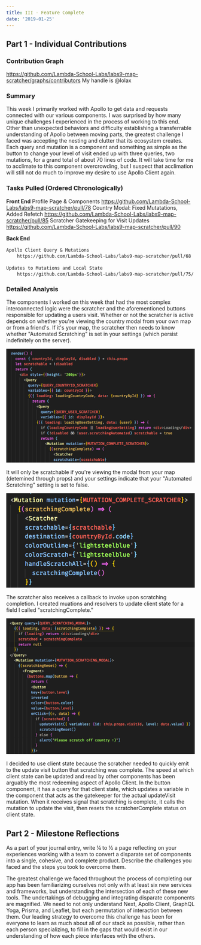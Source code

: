 ```yaml
---
title: III - Feature Complete
date: '2019-01-25'
---
```


## Part 1 - Individual Contributions

### Contribution Graph

https://github.com/Lambda-School-Labs/labs9-map-scratcher/graphs/contributors
My handle is @lolax

### Summary
This week I primarily worked with Apollo to get data and requests connected with our various components. I was surprised by how many unique challenges I experienced in the process of working to this end. Other than unexpected behaviors and difficulty establishing a transferrable understanding of Apollo between moving parts, the greatest challenge I faced was accepting the nesting and clutter that its ecosystem creates. Each query and mutation is a component and something as simple as the button to change your level of visit ended up with three queries, two mutations, for a grand total of about 70 lines of code. It will take time for me to acclimate to this component overcrowding, but I suspect that acclimation will still not do much to improve my desire to use Apollo Client again.
 
	
### Tasks Pulled (Ordered Chronologically)

**Front End**
	Profile Page & Components
        https://github.com/Lambda-School-Labs/labs9-map-scratcher/pull/78
    Country Modal: Fixed Mutatations, Added Refetch
        https://github.com/Lambda-School-Labs/labs9-map-scratcher/pull/85
     Scratcher Gatekeeping for Visit Updates
        https://github.com/Lambda-School-Labs/labs9-map-scratcher/pull/90

**Back End**

    Apollo Client Query & Mutations
        https://github.com/Lambda-School-Labs/labs9-map-scratcher/pull/68

    Updates to Mutations and Local State
        https://github.com/Lambda-School-Labs/labs9-map-scratcher/pull/75/
    


### Detailed Analysis

The components I worked on this week that had the most complex interconnected logic were the scratcher and the aforementioned buttons responsible for updating a users visit. Whether or not the scratcher is active depends on whether you're viewing the country modal from your own map or from a friend's. If it's your map, the scratcher then needs to know whether "Automated Scratching" is set in your settings (which persist indefinitely on the server). 

![scratcher queries](../../assets/scratcher-queries.png)

It will only be scratchable if you're viewing the modal from your map (detemined through props) and your settings indicate that your "Automated Scratching" setting is set to false.


![scratcher mutation](../../assets/scratcher-mutation.png)

The scratcher also receives a callback to invoke upon scratching completion. I created muations and resolvers to update client state for a field I called "scratchingComplete."

![button requests](../../assets/button-request.png)

I decided to use client state because the scratcher needed to quickly emit to the update visit button that scratching was complete. The speed at which client state can be updated and read by other components has been arguably the most redeeming aspect of Apollo Client. In the button component, it has a query for that client state, which updates a variable in the component that acts as the gatekeeper for the actual updateVisit mutation. When it receives signal that scratching is complete, it calls the mutation to update the visit, then resets the scratcherComplete status on client state.

## Part 2 - Milestone Reflections

As a part of your journal entry, write ¼ to ½ a page reflecting on your experiences working with a team to convert a disparate set of components into a single, cohesive, and complete product. Describe the challenges you faced and the steps you took to overcome them.

The greatest challenge we faced throughout the process of completing our app has been familiarizing ourselves not only with at least six new services and frameworks, but understanding the intersection of each of these new tools. The undertakings of debugging and integrating disparate components are magnified. We need to not only understand Next, Apollo Client, GraphQL Yoga, Prisma, and Leaflet, but each permutation of interaction between them. Our leading strategy to overcome this challenge has been for everyone to learn as much about all of our stack as possible, rather than each person specializing, to fill in the gaps that would exist in our understanding of how each piece interfaces with the others.
